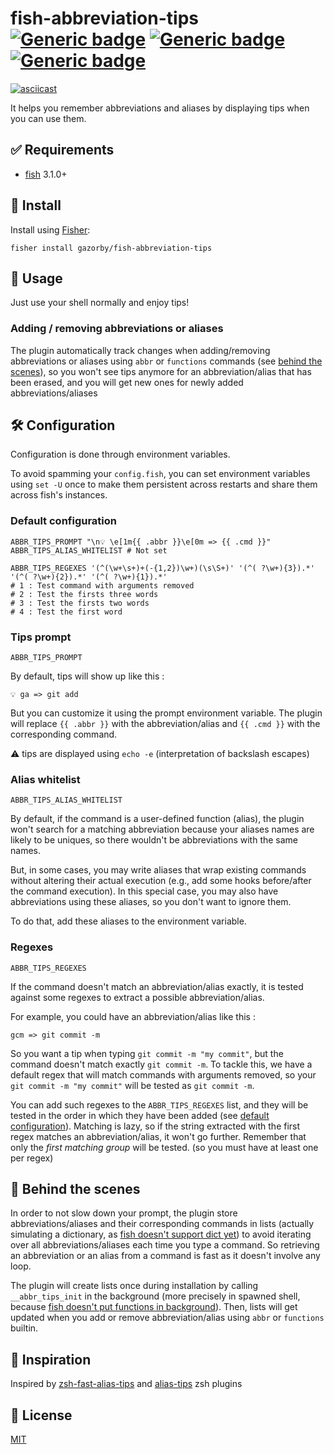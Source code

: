 # fish-abbreviation-tips [![Generic badge](https://img.shields.io/badge/Version-v0.5.1-<COLOR>.svg)](https://shields.io/) [![Generic badge](https://img.shields.io/badge/fish->=3.1.0-red.svg)](https://shields.io/) [![Generic badge](https://img.shields.io/badge/license-MIT-lightgrey.svg)](https://shields.io/)

[![asciicast](https://asciinema.org/a/322043.svg)](https://asciinema.org/a/322043)

It helps you remember abbreviations and aliases by displaying tips when you can use them.

## ✅ Requirements

- [fish](https://github.com/fish-shell/fish-shell) 3.1.0+

## 🚀 Install

Install using [Fisher](https://github.com/jorgebucaran/fisher):

```fish
fisher install gazorby/fish-abbreviation-tips
```

## 🔧 Usage

Just use your shell normally and enjoy tips!

### Adding / removing abbreviations or aliases

The plugin automatically track changes when adding/removing abbreviations or aliases using `abbr` or `functions` commands (see [behind the scenes](#-behind-the-scenes)), so you won't see tips anymore for an abbreviation/alias that has been erased, and you will get new ones for newly added abbreviations/aliases

## 🛠 Configuration

Configuration is done through environment variables.

To avoid spamming your `config.fish`, you can set environment variables using `set -U` once to make them persistent across restarts and share them across fish's instances.

### Default configuration

```fish
ABBR_TIPS_PROMPT "\n💡 \e[1m{{ .abbr }}\e[0m => {{ .cmd }}"
ABBR_TIPS_ALIAS_WHITELIST # Not set

ABBR_TIPS_REGEXES '(^(\w+\s+)+(-{1,2})\w+)(\s\S+)' '(^( ?\w+){3}).*' '(^( ?\w+){2}).*' '(^( ?\w+){1}).*'
# 1 : Test command with arguments removed
# 2 : Test the firsts three words
# 3 : Test the firsts two words
# 4 : Test the first word
```

### Tips prompt

`ABBR_TIPS_PROMPT`

By default, tips will show up like this :

```console
💡 ga => git add
```

But you can customize it using the prompt environment variable. The plugin will replace `{{ .abbr }}` with the abbreviation/alias and `{{ .cmd }}` with the corresponding command.

⚠️ tips are displayed using `echo -e` (interpretation of backslash escapes)

### Alias whitelist

`ABBR_TIPS_ALIAS_WHITELIST`

By default, if the command is a user-defined function (alias), the plugin won't search for a matching abbreviation because your aliases names are likely to be uniques, so there wouldn't be abbreviations with the same names.

But, in some cases, you may write aliases that wrap existing commands without altering their actual execution (e.g., add some hooks before/after the command execution). In this special case, you may also have abbreviations using these aliases, so you don't want to ignore them.

To do that, add these aliases to the environment variable.

### Regexes

`ABBR_TIPS_REGEXES`

If the command doesn't match an abbreviation/alias exactly, it is tested against some regexes to extract a possible abbreviation/alias.

For example, you could have an abbreviation/alias like this :

```console
gcm => git commit -m
```

So you want a tip when typing `git commit -m "my commit"`, but the command doesn't match exactly `git commit -m`.
To tackle this, we have a default regex that will match commands with arguments removed, so your `git commit -m "my commit"` will be tested as `git commit -m`.

You can add such regexes to the `ABBR_TIPS_REGEXES` list, and they will be tested in the order in which they have been added (see [default configuration](#default-configuration)). Matching is lazy, so if the string extracted with the first regex matches an abbreviation/alias, it won't go further. Remember that only the *first matching group* will be tested. (so you must have at least one per regex)

## 🎥 Behind the scenes

In order to not slow down your prompt, the plugin store abbreviations/aliases and their corresponding commands in lists (actually simulating a dictionary, as [fish doesn't support dict yet](https://github.com/fish-shell/fish-shell/issues/390)) to avoid iterating over all abbreviations/aliases each time you type a command. So retrieving an abbreviation or an alias from a command is fast as it doesn't involve any loop.

The plugin will create lists once during installation by calling `__abbr_tips_init` in the background (more precisely in spawned shell, because [fish doesn't put functions in background](https://github.com/fish-shell/fish-shell/issues/238)). Then, lists will get updated when you add or remove abbreviation/alias using `abbr` or `functions` builtin.

## 💭 Inspiration

Inspired by [zsh-fast-alias-tips](https://github.com/sei40kr/zsh-fast-alias-tips) and [alias-tips](https://github.com/djui/alias-tips) zsh plugins

## 📝 License
[MIT](https://github.com/Gazorby/fish-abbreviation-tips/blob/master/LICENSE)
